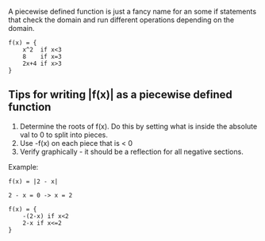 A piecewise defined function is just a fancy name for an some if statements that check the domain and run different operations depending on the domain.

```
f(x) = {
    x^2  if x<3
    8    if x=3
    2x+4 if x>3
}
```

## Tips for writing |f(x)| as a piecewise defined function

1. Determine the roots of f(x). Do this by setting what is inside the absolute val to 0 to split into pieces.
2. Use -f(x) on each piece that is < 0
3. Verify graphically - it should be a reflection for all negative sections.

Example:

```
f(x) = |2 - x|

2 - x = 0 -> x = 2

f(x) = {
    -(2-x) if x<2
    2-x if x<=2
}
```

